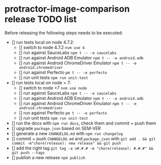 protractor-image-comparison release TODO list
==========

Before releasing the following steps needs to be executed:

- [] run tests local on node 4.7.2:
  - [] switch to node 4.7.2 `nvm use 4`
  - [] run against SauceLabs `npm t -- -e saucelabs`
  - [] run against Android ADB Emulator `npm t -- -e android.adb`
  - [] run against Android ChromeDriver Emulator `npm t -- -e android.chromedriver`
  - [] run against Perfecto `pm t -- -e perfecto`
  - [] run unit tests `npm run unit-test`
- [] run tests local on node > 7:
  - [] switch to node >7 `nvm use node`
  - [] run against SauceLabs `npm t -- -e saucelabs`
  - [] run against Android ADB Emulator `npm t -- -e android.adb`
  - [] run against Android ChromeDriver Emulator `npm t -- -e android.chromedriver`
  - [] run against Perfecto `pm t -- -e perfecto`
  - [] run unit tests `npm run unit-test`
- [] run the docs with `npm run docs`, check them and commit + push them
- [] upgrade `package.json` based on SEM-VER
- [] generate a new `CHANGELOG.md` with `npm run changelog`
- [] commit + push `CHANGELOG.md` and `package.json` with `git add . && git commit -m"chore(release): new release" && git push`
- [] add the right tag `git tag -a v#.#.# -m "chore(release): #.#.#" && git push --tags`
- [] publish a new release `npm publish`
